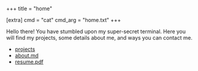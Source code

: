 +++
title = "home"

[extra]
cmd = "cat"
cmd_arg = "home.txt"
+++

Hello there! You have stumbled upon my super-secret terminal. Here you will find my projects, some details about me, and ways you can contact me.

- [projects](/projects)
- [about.md](@/about.md)
- [resume.pdf](/resume.pdf)
